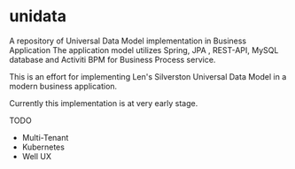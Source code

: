 # unidata
A repository of Universal Data Model implementation in Business Application 
The application model utilizes Spring, JPA , REST-API, MySQL database and Activiti BPM for Business Process service.

This is an effort for implementing Len's Silverston Universal Data Model in a modern business application.

Currently this implementation is at very early stage.

TODO
 - Multi-Tenant
 - Kubernetes
 - Well UX
 
